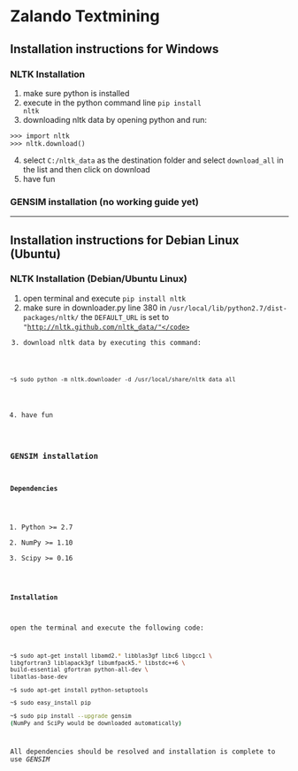 # Zalando Textmining

## Installation instructions for Windows

### NLTK Installation
1. make sure python is installed
2. execute in the python command line <code>pip install nltk</code>
3. downloading nltk data by opening python and run:
```
>>> import nltk
>>> nltk.download()
```
4. select <code>C:/nltk_data</code> as the destination folder and select <code>download_all</code> in the list and then click on download
5. have fun

### GENSIM installation (no working guide yet)

---

## Installation instructions for Debian Linux (Ubuntu)

### NLTK Installation (Debian/Ubuntu Linux)
1. open terminal and execute <code>pip install nltk</code>
2. make sure in downloader.py line 380 in <code>/usr/local/lib/python2.7/dist-packages/nltk/</code> the <code>DEFAULT_URL</code> is set to <code>"http://nltk.github.com/nltk_data/"</code>
3. download nltk data by executing this command:
```
~$ sudo python -m nltk.downloader -d /usr/local/share/nltk_data all
```
4. have fun

### GENSIM installation

#### Dependencies

1. Python >= 2.7
2. NumPy >= 1.10
3. Scipy >= 0.16

#### Installation
open the terminal and execute the following code:
```bash
~$ sudo apt-get install libamd2.* libblas3gf libc6 libgcc1 \
libgfortran3 liblapack3gf libumfpack5.* libstdc++6 \
build-essential gfortran python-all-dev \
libatlas-base-dev 

~$ sudo apt-get install python-setuptools

~$ sudo easy_install pip

~$ sudo pip install --upgrade gensim
(NumPy and SciPy would be downloaded automatically)
```

All dependencies should be resolved and installation is complete to use *GENSIM*